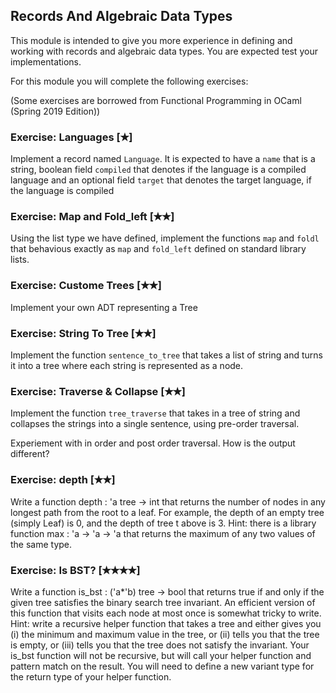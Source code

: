 ## Records And Algebraic Data Types 

This module is intended to give you more experience in defining and working with records and algebraic data types.
You are expected test your implementations. 

For this module you will complete the following exercises:

(Some exercises are borrowed from Functional Programming in OCaml (Spring 2019 Edition))

### Exercise: Languages [✭]

Implement a record named `Language`. It is expected to have a `name` that is a string,
boolean field `compiled` that denotes if the language is a compiled language and an optional field
`target` that denotes the target language, if the language is compiled 

### Exercise: Map and Fold_left [✭✭]

Using the list type we have defined, implement the functions `map` and `foldl` that behavious exactly 
as `map` and `fold_left` defined on standard library lists. 

### Exercise: Custome Trees [✭✭]

Implement your own ADT representing a Tree

### Exercise: String To Tree [✭✭]

Implement the function `sentence_to_tree` that takes a list of string and turns it into a tree
where each string is represented as a node. 

### Exercise: Traverse & Collapse [✭✭]

Implement the function `tree_traverse` that takes in a tree of string and collapses the strings into a single sentence, using pre-order traversal. 

Experiement with in order and post order traversal. How is the output different? 

### Exercise: depth [✭✭]

Write a function depth : 'a tree -> int that returns the number of nodes in any longest path from the root to a leaf. For example, the depth of an empty tree (simply Leaf) is 0, and the depth of tree t above is 3. Hint: there is a library function max : 'a -> 'a -> 'a that returns the maximum of any two values of the same type.

### Exercise: Is BST? [✭✭✭✭]

Write a function is_bst : ('a*'b) tree -> bool that returns true if and only if the given tree satisfies the binary search tree invariant. An efficient version of this function that visits each node at most once is somewhat tricky to write. Hint: write a recursive helper function that takes a tree and either gives you (i) the minimum and maximum value in the tree, or (ii) tells you that the tree is empty, or (iii) tells you that the tree does not satisfy the invariant. Your is_bst function will not be recursive, but will call your helper function and pattern match on the result. You will need to define a new variant type for the return type of your helper function.
